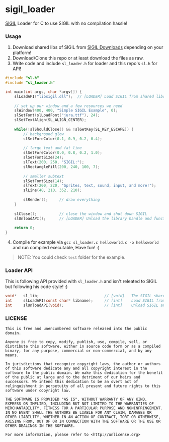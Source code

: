 # sigil_loader

[SIGIL](http://libsigil.com) Loader for C to use SIGIL with no compilation hassle!


### Usage

1. Download shared libs of SIGIL from [SIGIL Downloads](http://www.libsigil.com/#download) depending on your platform!
2. Download/Clone this repo or at least download the files as raw.
3. Write code and include `sl_loader.h` for loader and this repo's `sl.h` for API!

```c
#include "sl.h"
#include "sl_loader.h"

int main(int args, char *argv[]) {
    slLoadAPI("libsigil.dll");  // [LOADER] Load SIGIL from shared library!
  
    // set up our window and a few resources we need
    slWindow(400, 400, "Simple SIGIL Example", 0);
    slSetFont(slLoadFont("jura.ttf"), 24);
    slSetTextAlign(SL_ALIGN_CENTER);
  
    while(!slShouldClose() && !slGetKey(SL_KEY_ESCAPE)) {
        // background glow
        slSetForeColor(0.1, 0.9, 0.2, 0.4);
    
        // large text and fat line
        slSetForeColor(0.0, 0.8, 0.2, 1.0);
        slSetFontSize(24);
        slText(200, 250, "SIGIL:");
        slRectangleFill(200, 240, 100, 7);
    
        // smaller subtext
        slSetFontSize(14);
        slText(200, 220, "Sprites, text, sound, input, and more!");
        slLine(48, 210, 352, 210);
    
        slRender();     // draw everything
    }
  
    slClose();          // close the window and shut down SIGIL
    slUnloadAPI();      // [LOADER] Unload the library handle and functions
    
    return 0;
}
```

4. Compile for example via `gcc sl_loader.c helloworld.c -o helloworld` and run compiled executable, Have fun! :)

> NOTE: You could check `test` folder for the example.


### Loader API

This is following API provided with `sl_loader.h` and isn't releated to SIGIL but following his code style! :)

```c
void*   sl_lib;                             // [void]   The SIGIL shared library handle.
int     slLoadAPI(const char* libname);     // [int]    Load SIGIL from shared library path and assigns handle to sl_lib, Returns 0 on success or -1 on failure.
int     slUnloadAPI(void);                  // [int]    Unload SIGIL and returns 0 if success or -1 on failure.
```


### LICENSE

```
This is free and unencumbered software released into the public domain.

Anyone is free to copy, modify, publish, use, compile, sell, or
distribute this software, either in source code form or as a compiled
binary, for any purpose, commercial or non-commercial, and by any
means.

In jurisdictions that recognize copyright laws, the author or authors
of this software dedicate any and all copyright interest in the
software to the public domain. We make this dedication for the benefit
of the public at large and to the detriment of our heirs and
successors. We intend this dedication to be an overt act of
relinquishment in perpetuity of all present and future rights to this
software under copyright law.

THE SOFTWARE IS PROVIDED "AS IS", WITHOUT WARRANTY OF ANY KIND,
EXPRESS OR IMPLIED, INCLUDING BUT NOT LIMITED TO THE WARRANTIES OF
MERCHANTABILITY, FITNESS FOR A PARTICULAR PURPOSE AND NONINFRINGEMENT.
IN NO EVENT SHALL THE AUTHORS BE LIABLE FOR ANY CLAIM, DAMAGES OR
OTHER LIABILITY, WHETHER IN AN ACTION OF CONTRACT, TORT OR OTHERWISE,
ARISING FROM, OUT OF OR IN CONNECTION WITH THE SOFTWARE OR THE USE OR
OTHER DEALINGS IN THE SOFTWARE.

For more information, please refer to <http://unlicense.org>
```
